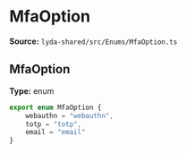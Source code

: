 # MfaOption

**Source:** `lyda-shared/src/Enums/MfaOption.ts`

## MfaOption

**Type:** enum

```typescript
export enum MfaOption {
    webauthn = "webauthn",
    totp = "totp",
    email = "email"
}
```

